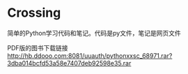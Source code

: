 # Crossing
简单的Python学习代码和笔记。代码是py文件，笔记是网页文件

PDF版的图书下载链接
http://hb.ddooo.com:8081/uuauth/pythonxxsc_68971.rar?3dba014bcfd53a58e7407deb92598e35.rar

